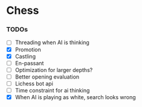 # Chess

### TODOs
- [ ] Threading when AI is thinking 
- [x] Promotion
- [x] Castling
- [ ] En-passant
- [ ] Optimization for larger depths?
- [ ] Better opening evaluation
- [ ] Lichess bot api
- [ ] Time constraint for ai thinking
- [x] When AI is playing as white, search looks wrong
